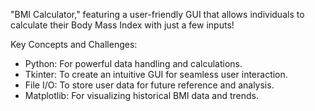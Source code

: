  "BMI Calculator," featuring a user-friendly GUI that allows individuals to calculate their Body Mass Index with just a few inputs!

Key Concepts and Challenges:
+ Python: For powerful data handling and calculations.
+ Tkinter: To create an intuitive GUI for seamless user interaction.
+ File I/O: To store user data for future reference and analysis.
+ Matplotlib: For visualizing historical BMI data and trends.
